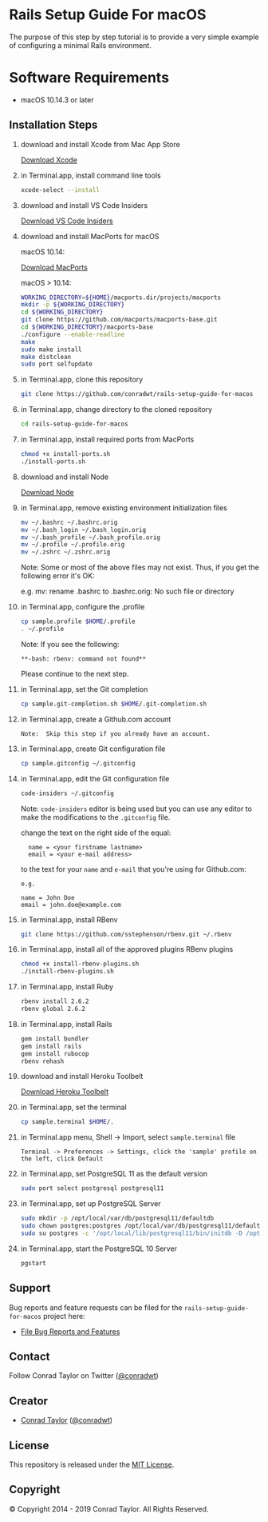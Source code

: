 # Rails Setup Guide For macOS

The purpose of this step by step tutorial is to provide a very simple example of configuring a minimal Rails environment.

# Software Requirements

- macOS 10.14.3 or later

## Installation Steps

1.  download and install Xcode from Mac App Store

    [Download Xcode](https://itunes.apple.com/us/app/xcode/id497799835?mt=12#)

2.  in Terminal.app, install command line tools

    ```bash
    xcode-select --install
    ```
    
3.  download and install VS Code Insiders

    [Download VS Code Insiders](https://code.visualstudio.com/docs/?dv=osx&build=insiders)

4.  download and install MacPorts for macOS

    macOS 10.14:

    [Download MacPorts](https://distfiles.macports.org/MacPorts/MacPorts-2.5.4-10.14-Mojave.pkg)

    macOS > 10.14:

    ```bash
    WORKING_DIRECTORY=${HOME}/macports.dir/projects/macports
    mkdir -p ${WORKING_DIRECTORY}
    cd ${WORKING_DIRECTORY}
    git clone https://github.com/macports/macports-base.git
    cd ${WORKING_DIRECTORY}/macports-base
    ./configure --enable-readline
    make
    sudo make install
    make distclean
    sudo port selfupdate
    ```

5.  in Terminal.app, clone this repository

    ```bash
    git clone https://github.com/conradwt/rails-setup-guide-for-macos
    ```

6.  in Terminal.app, change directory to the cloned repository

    ```bash
    cd rails-setup-guide-for-macos
    ```

7.  in Terminal.app, install required ports from MacPorts

    ```bash
    chmod +x install-ports.sh
    ./install-ports.sh
    ```

8.  download and install Node

    [Download Node](https://nodejs.org/dist/v10.5.0/node-v10.5.0.pkg)

9.  in Terminal.app, remove existing environment initialization files

    ```bash
    mv ~/.bashrc ~/.bashrc.orig
    mv ~/.bash_login ~/.bash_login.orig
    mv ~/.bash_profile ~/.bash_profile.orig
    mv ~/.profile ~/.profile.orig
    mv ~/.zshrc ~/.zshrc.orig
    ```

    Note: Some or most of the above files may not exist. Thus, if you get the
    following error it's OK:

    e.g. mv: rename .bashrc to .bashrc.orig: No such file or directory

10. in Terminal.app, configure the .profile

    ```bash
    cp sample.profile $HOME/.profile
    . ~/.profile
    ```

    Note: If you see the following:

    ```text
    **-bash: rbenv: command not found**
    ```

    Please continue to the next step.

11. in Terminal.app, set the Git completion

    ```bash
    cp sample.git-completion.sh $HOME/.git-completion.sh
    ```

12. in Terminal.app, create a Github.com account

    ```text
    Note:  Skip this step if you already have an account.
    ```

13. in Terminal.app, create Git configuration file

    ```bash
    cp sample.gitconfig ~/.gitconfig
    ```

14. in Terminal.app, edit the Git configuration file

    ```bash
    code-insiders ~/.gitconfig
    ```

    Note: `code-insiders` editor is being used but you can use any editor to make the
    modifications to the `.gitconfig` file.

    change the text on the right side of the equal:

          name = <your firstname lastname>
          email = <your e-mail address>

    to the text for your `name` and `e-mail` that you're using for Github.com:

        e.g.

        name = John Doe
        email = john.doe@example.com

15. in Terminal.app, install RBenv

    ```bash
    git clone https://github.com/sstephenson/rbenv.git ~/.rbenv
    ```

16. in Terminal.app, install all of the approved plugins RBenv plugins

    ```bash
    chmod +x install-rbenv-plugins.sh
    ./install-rbenv-plugins.sh
    ```

17. in Terminal.app, install Ruby

    ```bash
    rbenv install 2.6.2
    rbenv global 2.6.2
    ```

18. in Terminal.app, install Rails

    ```bash
    gem install bundler
    gem install rails
    gem install rubocop
    rbenv rehash
    ```

19. download and install Heroku Toolbelt

    [Download Heroku Toolbelt](https://toolbelt.heroku.com)

20. in Terminal.app, set the terminal

    ```bash
    cp sample.terminal $HOME/.
    ```

21. in Terminal.app menu, Shell -> Import, select `sample.terminal` file

    ```text
    Terminal -> Preferences -> Settings, click the 'sample' profile on the left, click Default
    ```

22. in Terminal.app, set PostgreSQL 11 as the default version

    ```bash
    sudo port select postgresql postgresql11
    ```

23. in Terminal.app, set up PostgreSQL Server

    ```bash
    sudo mkdir -p /opt/local/var/db/postgresql11/defaultdb
    sudo chown postgres:postgres /opt/local/var/db/postgresql11/defaultdb
    sudo su postgres -c '/opt/local/lib/postgresql11/bin/initdb -D /opt/local/var/db/postgresql11/defaultdb'
    ```

24. in Terminal.app, start the PostgreSQL 10 Server

    ```bash
    pgstart
    ```

## Support

Bug reports and feature requests can be filed for the `rails-setup-guide-for-macos` project here:

- [File Bug Reports and Features](https://github.com/conradwt/rails-setup-guide-for-macos/issues)

## Contact

Follow Conrad Taylor on Twitter ([@conradwt](https://twitter.com/conradwt))

## Creator

- [Conrad Taylor](http://github.com/conradwt) ([@conradwt](https://twitter.com/conradwt))

## License

This repository is released under the [MIT License](http://www.opensource.org/licenses/MIT).

## Copyright

&copy; Copyright 2014 - 2019 Conrad Taylor. All Rights Reserved.
